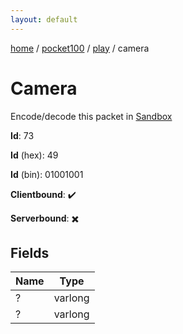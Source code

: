 ```yaml
---
layout: default
---
```


[home](/)  /  [pocket100](/protocol/pocket100)  /  [play](/protocol/pocket100/play)  /  camera

# Camera

Encode/decode this packet in [Sandbox](../../../sandbox/pocket100#Play.Camera)

**Id**: 73

**Id** (hex): 49

**Id** (bin): 01001001

**Clientbound**: ✔️

**Serverbound**: ✖️

## Fields

Name | Type
---|---
? | varlong
? | varlong
